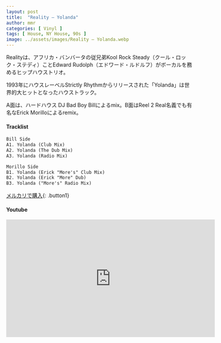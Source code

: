 ```yaml
---
layout: post
title:  "Reality – Yolanda"
author: mmr
categories: [ Vinyl ]
tags: [ House, NY House, 90s ]
image: ../assets/images/Reality – Yolanda.webp
---
```


Realityは、アフリカ・バンバータの従兄弟Kool Rock Steady（クール・ロック・ステディ）ことEdward Rudolph（エドワード・ルドルフ）がボーカルを務めるヒップハウストリオ。

1993年にハウスレーベルStrictly Rhythmからリリースされた「Yolanda」は世界的大ヒットとなったハウストラック。

A面は、ハードハウス DJ  Bad Boy Billによるmix。B面はReel 2 Real名義でも有名なErick Morilloによるremix。

#### Tracklist
```md
Bill Side
A1. Yolanda (Club Mix)
A2. Yolanda (The Dub Mix)
A3. Yolanda (Radio Mix)

Morillo Side
B1. Yolanda (Erick "More's" Club Mix)
B2. Yolanda (Erick "More" Dub)
B3. Yolanda ("More's" Radio Mix)
```

[メルカリで購入](https://jp.mercari.com/item/m44250620277?afid=6142608987){: .button1}

#### Youtube 
<iframe width="560" height="315" src="https://www.youtube.com/embed/ByGaBFNmOhQ?si=xrY8rteb07ulWQjp" title="YouTube video player" frameborder="0" allow="accelerometer; autoplay; clipboard-write; encrypted-media; gyroscope; picture-in-picture; web-share" referrerpolicy="strict-origin-when-cross-origin" allowfullscreen></iframe>